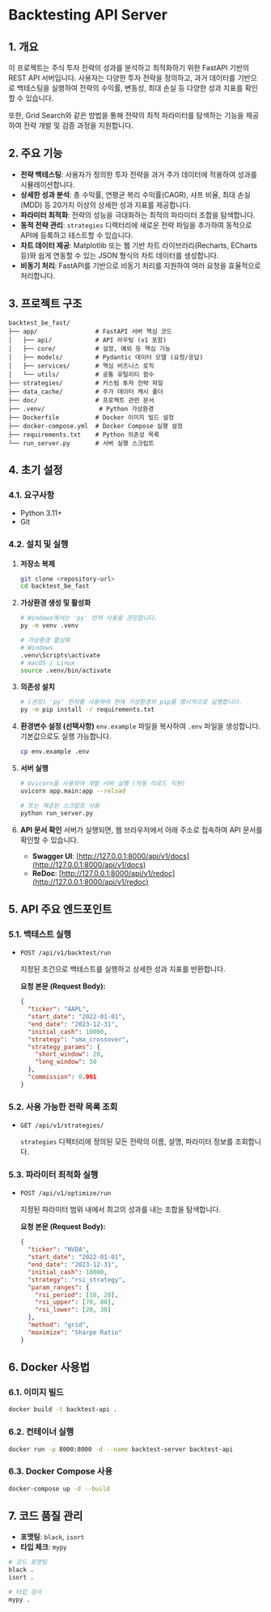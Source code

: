 # Backtesting API Server

## 1. 개요

이 프로젝트는 주식 투자 전략의 성과를 분석하고 최적화하기 위한 FastAPI 기반의 REST API 서버입니다. 사용자는 다양한 투자 전략을 정의하고, 과거 데이터를 기반으로 백테스팅을 실행하여 전략의 수익률, 변동성, 최대 손실 등 다양한 성과 지표를 확인할 수 있습니다.

또한, Grid Search와 같은 방법을 통해 전략의 최적 파라미터를 탐색하는 기능을 제공하여 전략 개발 및 검증 과정을 지원합니다.

## 2. 주요 기능

*   **전략 백테스팅**: 사용자가 정의한 투자 전략을 과거 주가 데이터에 적용하여 성과를 시뮬레이션합니다.
*   **상세한 성과 분석**: 총 수익률, 연평균 복리 수익률(CAGR), 샤프 비율, 최대 손실(MDD) 등 20가지 이상의 상세한 성과 지표를 제공합니다.
*   **파라미터 최적화**: 전략의 성능을 극대화하는 최적의 파라미터 조합을 탐색합니다.
*   **동적 전략 관리**: `strategies` 디렉터리에 새로운 전략 파일을 추가하여 동적으로 API에 등록하고 테스트할 수 있습니다.
*   **차트 데이터 제공**: Matplotlib 또는 웹 기반 차트 라이브러리(Recharts, ECharts 등)와 쉽게 연동할 수 있는 JSON 형식의 차트 데이터를 생성합니다.
*   **비동기 처리**: FastAPI를 기반으로 비동기 처리를 지원하여 여러 요청을 효율적으로 처리합니다.

## 3. 프로젝트 구조

```
backtest_be_fast/
├── app/                # FastAPI 서버 핵심 코드
│   ├── api/            # API 라우팅 (v1 포함)
│   ├── core/           # 설정, 예외 등 핵심 기능
│   ├── models/         # Pydantic 데이터 모델 (요청/응답)
│   ├── services/       # 핵심 비즈니스 로직
│   └── utils/          # 공통 유틸리티 함수
├── strategies/         # 커스텀 투자 전략 파일
├── data_cache/         # 주가 데이터 캐시 폴더
├── doc/                # 프로젝트 관련 문서
├── .venv/               # Python 가상환경
├── Dockerfile          # Docker 이미지 빌드 설정
├── docker-compose.yml  # Docker Compose 실행 설정
├── requirements.txt    # Python 의존성 목록
└── run_server.py       # 서버 실행 스크립트
```

## 4. 초기 설정

### 4.1. 요구사항

*   Python 3.11+
*   Git

### 4.2. 설치 및 실행

1.  **저장소 복제**
    ```bash
    git clone <repository-url>
    cd backtest_be_fast
    ```

2.  **가상환경 생성 및 활성화**
    ```bash
    # Windows에서는 'py' 런처 사용을 권장합니다.
    py -m venv .venv

    # 가상환경 활성화
    # Windows
    .venv\Scripts\activate
    # macOS / Linux
    source .venv/bin/activate
    ```

3.  **의존성 설치**
    ```bash
    # (권장) 'py' 런처를 사용하여 현재 가상환경의 pip를 명시적으로 실행합니다.
    py -m pip install -r requirements.txt
    ```

4.  **환경변수 설정 (선택사항)**
    `env.example` 파일을 복사하여 `.env` 파일을 생성합니다. 기본값으로도 실행 가능합니다.
    ```bash
    cp env.example .env
    ```

5.  **서버 실행**
    ```bash
    # Uvicorn을 사용하여 개발 서버 실행 (자동 리로드 지원)
    uvicorn app.main:app --reload

    # 또는 제공된 스크립트 사용
    python run_server.py
    ```

6.  **API 문서 확인**
    서버가 실행되면, 웹 브라우저에서 아래 주소로 접속하여 API 문서를 확인할 수 있습니다.
    *   **Swagger UI**: [http://127.0.0.1:8000/api/v1/docs](http://127.0.0.1:8000/api/v1/docs)
    *   **ReDoc**: [http://127.0.0.1:8000/api/v1/redoc](http://127.0.0.1:8000/api/v1/redoc)

## 5. API 주요 엔드포인트

### 5.1. 백테스트 실행

*   `POST /api/v1/backtest/run`

    지정된 조건으로 백테스트를 실행하고 상세한 성과 지표를 반환합니다.

    **요청 본문 (Request Body):**
    ```json
    {
      "ticker": "AAPL",
      "start_date": "2022-01-01",
      "end_date": "2023-12-31",
      "initial_cash": 10000,
      "strategy": "sma_crossover",
      "strategy_params": {
        "short_window": 20,
        "long_window": 50
      },
      "commission": 0.001
    }
    ```

### 5.2. 사용 가능한 전략 목록 조회

*   `GET /api/v1/strategies/`

    `strategies` 디렉터리에 정의된 모든 전략의 이름, 설명, 파라미터 정보를 조회합니다.

### 5.3. 파라미터 최적화 실행

*   `POST /api/v1/optimize/run`

    지정된 파라미터 범위 내에서 최고의 성과를 내는 조합을 탐색합니다.

    **요청 본문 (Request Body):**
    ```json
    {
      "ticker": "NVDA",
      "start_date": "2022-01-01",
      "end_date": "2023-12-31",
      "initial_cash": 10000,
      "strategy": "rsi_strategy",
      "param_ranges": {
        "rsi_period": [10, 20],
        "rsi_upper": [70, 80],
        "rsi_lower": [20, 30]
      },
      "method": "grid",
      "maximize": "Sharpe Ratio"
    }
    ```

## 6. Docker 사용법

### 6.1. 이미지 빌드

```bash
docker build -t backtest-api .
```

### 6.2. 컨테이너 실행

```bash
docker run -p 8000:8000 -d --name backtest-server backtest-api
```

### 6.3. Docker Compose 사용

```bash
docker-compose up -d --build
```

## 7. 코드 품질 관리

*   **포맷팅**: `black`, `isort`
*   **타입 체크**: `mypy`

```bash
# 코드 포맷팅
black .
isort .

# 타입 검사
mypy .
```